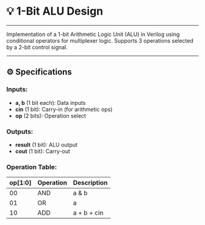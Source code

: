 # 💡 1-Bit ALU Design  

---  

Implementation of a 1-bit Arithmetic Logic Unit (ALU) in Verilog using conditional operators for multiplexer logic. Supports 3 operations selected by a 2-bit control signal.  

---  

## ⚙️ Specifications  

### Inputs:  
- **a, b** (1 bit each): Data inputs  
- **cin** (1 bit): Carry-in (for arithmetic ops)  
- **op** (2 bits): Operation select  

### Outputs:  
- **result** (1 bit): ALU output  
- **cout** (1 bit): Carry-out  

### Operation Table:  
| op[1:0] | Operation  | Description          |  
|---------|------------|----------------------|  
| 00      | AND        | a & b                |  
| 01      | OR         | a | b                 |  
| 10      | ADD        | a + b + cin          |   